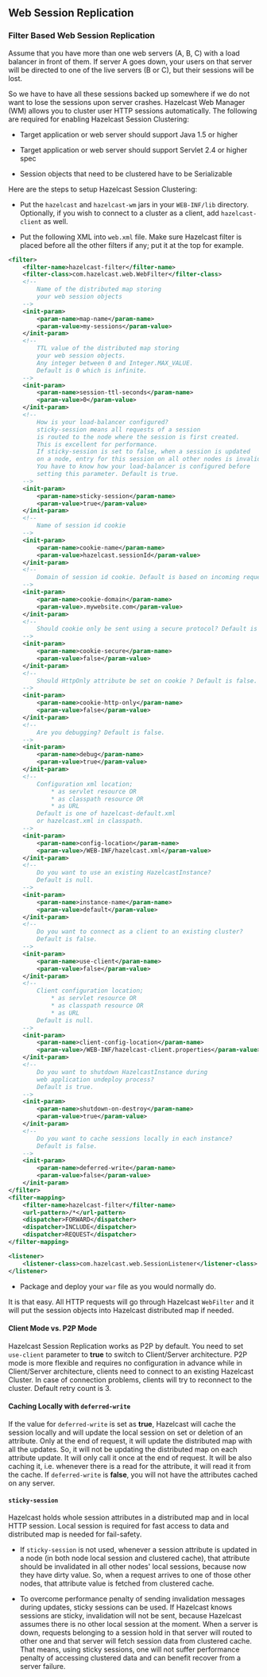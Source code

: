 
## Web Session Replication

### Filter Based Web Session Replication

Assume that you have more than one web servers (A, B, C) with a load balancer in front of them. If server A goes down, your users on that server will be directed to one of the live servers (B or C), but their sessions will be lost.

So we have to have all these sessions backed up somewhere if we do not want to lose the sessions upon server crashes. Hazelcast Web Manager (WM) allows you to cluster user HTTP sessions automatically. The following are required for enabling Hazelcast Session Clustering:

-   Target application or web server should support Java 1.5 or higher

-   Target application or web server should support Servlet 2.4 or higher spec

-   Session objects that need to be clustered have to be Serializable

Here are the steps to setup Hazelcast Session Clustering:

-	Put the `hazelcast` and `hazelcast-wm` jars in your `WEB-INF/lib` directory. Optionally, if you wish to connect to a cluster as a client, add `hazelcast-client` as well.

-	Put the following XML into `web.xml` file. Make sure Hazelcast filter is placed before all the other filters if any; put it at the top for example.

```xml             
<filter>
    <filter-name>hazelcast-filter</filter-name>
    <filter-class>com.hazelcast.web.WebFilter</filter-class>
    <!--
        Name of the distributed map storing
        your web session objects
    -->
    <init-param>
        <param-name>map-name</param-name>
        <param-value>my-sessions</param-value>
    </init-param>
    <!--
        TTL value of the distributed map storing
        your web session objects.
        Any integer between 0 and Integer.MAX_VALUE.
        Default is 0 which is infinite.
    -->
    <init-param>
        <param-name>session-ttl-seconds</param-name>
        <param-value>0</param-value>
    </init-param>
    <!--
        How is your load-balancer configured?
        sticky-session means all requests of a session
        is routed to the node where the session is first created.
        This is excellent for performance.
        If sticky-session is set to false, when a session is updated
        on a node, entry for this session on all other nodes is invalidated.
        You have to know how your load-balancer is configured before
        setting this parameter. Default is true.
    -->
    <init-param>
        <param-name>sticky-session</param-name>
        <param-value>true</param-value>
    </init-param>
    <!--
        Name of session id cookie
    -->
    <init-param>
        <param-name>cookie-name</param-name>
        <param-value>hazelcast.sessionId</param-value>
    </init-param>
    <!--
        Domain of session id cookie. Default is based on incoming request.
    -->
    <init-param>
        <param-name>cookie-domain</param-name>
        <param-value>.mywebsite.com</param-value>
    </init-param>
    <!--
        Should cookie only be sent using a secure protocol? Default is false.
    -->
    <init-param>
        <param-name>cookie-secure</param-name>
        <param-value>false</param-value>
    </init-param>
    <!--
        Should HttpOnly attribute be set on cookie ? Default is false.
    -->
    <init-param>
        <param-name>cookie-http-only</param-name>
        <param-value>false</param-value>
    </init-param>
    <!--
        Are you debugging? Default is false.
    -->
    <init-param>
        <param-name>debug</param-name>
        <param-value>true</param-value>
    </init-param>
    <!--
        Configuration xml location;
            * as servlet resource OR
            * as classpath resource OR
            * as URL
        Default is one of hazelcast-default.xml
        or hazelcast.xml in classpath.
    -->
    <init-param>
        <param-name>config-location</param-name>
        <param-value>/WEB-INF/hazelcast.xml</param-value>
    </init-param>
    <!--
        Do you want to use an existing HazelcastInstance?
        Default is null.
    -->
    <init-param>
        <param-name>instance-name</param-name>
        <param-value>default</param-value>
    </init-param>
    <!--
        Do you want to connect as a client to an existing cluster?
        Default is false.
    -->
    <init-param>
        <param-name>use-client</param-name>
        <param-value>false</param-value>
    </init-param>
    <!--
        Client configuration location;
            * as servlet resource OR
            * as classpath resource OR
            * as URL
        Default is null.
    -->
    <init-param>
        <param-name>client-config-location</param-name>
        <param-value>/WEB-INF/hazelcast-client.properties</param-value>
    </init-param>
    <!--
        Do you want to shutdown HazelcastInstance during
        web application undeploy process?
        Default is true.
    -->
    <init-param>
        <param-name>shutdown-on-destroy</param-name>
        <param-value>true</param-value>
    </init-param>
    <!--
        Do you want to cache sessions locally in each instance?
        Default is false.
    -->
    <init-param>
        <param-name>deferred-write</param-name>
        <param-value>false</param-value>
    </init-param>
</filter>
<filter-mapping>
    <filter-name>hazelcast-filter</filter-name>
    <url-pattern>/*</url-pattern>
    <dispatcher>FORWARD</dispatcher>
    <dispatcher>INCLUDE</dispatcher>
    <dispatcher>REQUEST</dispatcher>
</filter-mapping>

<listener>
    <listener-class>com.hazelcast.web.SessionListener</listener-class>
</listener>
```

-	Package and deploy your `war` file as you would normally do.

It is that easy. All HTTP requests will go through Hazelcast `WebFilter` and it will put the session objects into Hazelcast distributed map if needed.

#### Client Mode vs. P2P Mode

Hazelcast Session Replication works as P2P by default. You need to set `use-client` parameter to **true** to switch to Client/Server architecture. P2P mode is more flexible and requires no configuration in advance while in Client/Server architecture, clients need to connect to an existing Hazelcast Cluster. In case of connection problems, clients will try to reconnect to the cluster. Default retry count is 3.

#### Caching Locally with `deferred-write`

If the value for `deferred-write` is set as **true**, Hazelcast will cache the session locally and will update the local session on set or deletion of an attribute. Only at the end of request, it will update the distributed map with all the updates. So, it will not be updating the distributed map on each attribute update. It will only call it once at the end of request. It will be also caching it, i.e. whenever there is a read for the attribute, it will read it from the cache. If `deferred-write` is **false**, you will not have the attributes cached on any server.

#### `sticky-session`

Hazelcast holds whole session attributes in a distributed map and in local HTTP session. Local session is required for fast access to data and distributed map is needed for fail-safety.

-   If `sticky-session` is not used, whenever a session attribute is updated in a node (in both node local session and clustered cache), that attribute should be invalidated in all other nodes' local sessions, because now they have dirty value. So, when a request arrives to one of those other nodes, that attribute value is fetched from clustered cache.

-   To overcome performance penalty of sending invalidation messages during updates, sticky sessions can be used. If Hazelcast knows sessions are sticky, invalidation will not be sent, because Hazelcast assumes there is no other local session at the moment. When a server is down, requests belonging to a session hold in that server will routed to other one and that server will fetch session data from clustered cache. That means, using sticky sessions, one will not suffer performance penalty of accessing clustered data and can benefit recover from a server failure.



<br></br>